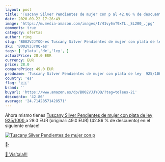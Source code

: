 ```yaml
---
layout: post
title: 'Tuscany Silver Pendientes de mujer con p al 42.86 % de descuento'
date: 2020-09-22 17:26:49
image: 'https://m.media-amazon.com/images/I/41vy6nT9xTL._SL200_.jpg'
comments: true
category: ofertas
author: ring
slug: 'B002VJJYOQ-es Tuscany Silver Pendientes de mujer con plata de ley 925/1000'
sku: 'B002VJJYOQ-es'
tags: [ 'plata','de','ley', ]
actualPrice: 28.0 EUR
currency: EUR
price: 28.0
comparePrice: 49.0 EUR
prodname: 'Tuscany Silver Pendientes de mujer con plata de ley  925/1000 '
country: 'es'
flag: '🇪🇸'
brand: ''
buyurl: 'https://www.amazon.es/dp/B002VJJYOQ/?tag=tolees-21'
descuento: '42.86'
average: '24.71428571428571'
---
```


Ahora mismo tienes [Tuscany Silver Pendientes de mujer con plata de ley  925/1000 ](https://www.amazon.es/dp/B002VJJYOQ/?tag=tolees-21) a 28.0 EUR (original: 49.0 EUR) (42.86 %  de descuento) en el siguiente enlace!

[![Tuscany Silver Pendientes de mujer con p](https://m.media-amazon.com/images/I/41vy6nT9xTL._SL200_.jpg)](https://www.amazon.es/dp/B002VJJYOQ/?tag=tolees-21)

🔎:


[🛒 Visítala!!!](https://www.amazon.es/dp/B002VJJYOQ/?tag=tolees-21)
